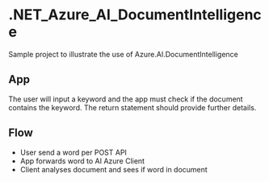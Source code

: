 # .NET_Azure_AI_DocumentIntelligence

Sample project to illustrate the use of Azure.AI.DocumentIntelligence

## App 
The user will input a keyword and the app must check if the document contains the keyword.
The return statement should provide further details.

## Flow

- User send a word per POST API
- App forwards word to AI Azure Client
- Client analyses document and sees if word in document
